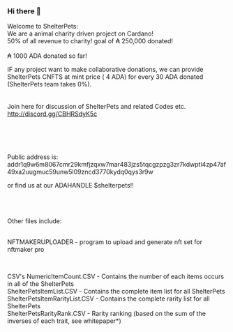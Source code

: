 ### Hi there 👋

Welcome to ShelterPets: <br />
We are a animal charity driven project on Cardano!  <br />
50% of all revenue to charity! goal of ₳ 250,000 donated!  <br />
 <br />
 ₳ 1000 ADA donated so far!
 <br />

IF any project want to make collaborative donations, we can provide ShelterPets CNFTS at mint price ( 4 ADA) for every 30 ADA donated (ShelterPets team takes 0%).
 <br />
 <br />
 <br />
  Join here for discussion of ShelterPets and related Codes etc. 
 <br />
 http://discord.gg/CBHRSdyK5c
 <br />
   <br />
  <br />
    <br />
  <br />
 
 Public address is: addr1q9w6m8067cmr29kmfjzqxw7mar483jzs5tqcgzpzg3zr7kdwptl4zp47af49xa2uugmuc59unw5l09zncd3770kydq0qys3r9w   <br />
 
 or find us at our ADAHANDLE $shelterpets!!  <br />
  <br />

  <br />
  <br />
  Other files include:  <br />
   <br />
   
   
   NFTMAKERUPLOADER - program to upload and generate nft set for nftmaker pro
   
   
   
   <br /> 
  
  CSV's
NumericItemCount.CSV - Contains the number of each items occurs in all of the ShelterPets  <br />
ShelterPetsItemList.CSV - Contains the complete item list for all ShelterPets  <br />
ShelterPetsItemRarityList.CSV - Contains the complete rarity list for all ShelterPets   <br />
ShelterPetsRarityRank.CSV - Rarity ranking (based on the sum of the inverses of each trait, see whitepaper*) <br />








<!--
**ShelterPetsCNFT/ShelterPetsCNFT** is a ✨ _special_ ✨ repository because its `README.md` (this file) appears on your GitHub profile.

Here are some ideas to get you started:

- 🔭 I’m currently working on ...
- 🌱 I’m currently learning ...
- 👯 I’m looking to collaborate on ...
- 🤔 I’m looking for help with ...
- 💬 Ask me about ...
- 📫 How to reach me: ...
- 😄 Pronouns: ...
- ⚡ Fun fact: ...
-->
